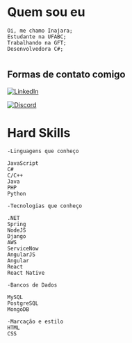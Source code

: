 # Quem sou eu

    Oi, me chamo Inajara;
    Estudante na UFABC;
    Trabalhando na GFT;
    Desenvolvedora C#;
#
## Formas de contato comigo
[![LinkedIn](https://img.shields.io/badge/LinkedIn-000?style=for-the-badge&logo=linkedin&logoColor=0E76A8)](https://www.linkedin.com/in/inajaralemos/)

[![Discord](https://img.shields.io/badge/Discord-000?style=for-the-badge&logo=discord)](https://www.discord.com/in/Inajara#8949/)
#
# Hard Skills
    -Linguagens que conheço

    JavaScript
    C#
    C/C++
    Java
    PHP
    Python

    -Tecnologias que conheço

    .NET
    Spring
    NodeJS
    Django
    AWS
    ServiceNow
    AngularJS
    Angular
    React
    React Native

    -Bancos de Dados

    MySQL
    PostgreSQL
    MongoDB

    -Marcação e estilo
    HTML
    CSS

